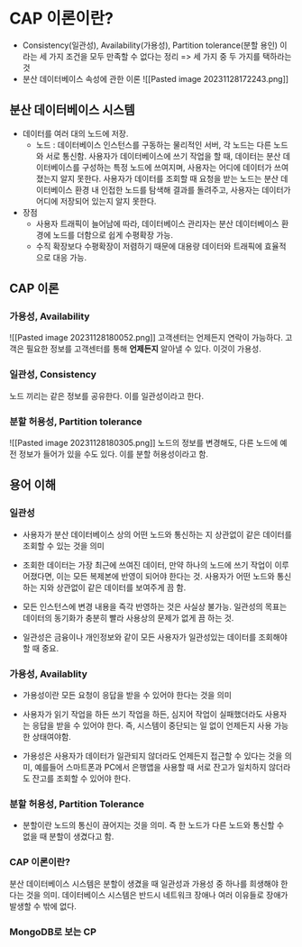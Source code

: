 # CAP 이론이란?
* Consistency(일관성), Availability(가용성), Partition tolerance(분할 용인) 이라는 세 가지 조건을 모두 만족할 수 없다는 정리 => 세 가지 중 두 가지를 택하라는 것
* 분산 데이터베이스 속성에 관한 이론
![[Pasted image 20231128172243.png]]

## 분산 데이터베이스 시스템
* 데이터를 여러 대의 노드에 저장.
	* 노드 : 데이터베이스 인스턴스를 구동하는 물리적인 서버, 각 노드는 다른 노드와 서로 통신함.
	사용자가 데이터베이스에 쓰기 작업을 할 때, 데이터는 분산 데이터베이스를 구성하는 특정 노드에 쓰여지며, 사용자는 어디에 데이터가 쓰여졌는지 알지 못한다.
	사용자가 데이터를 조회할 때 요청을 받는 노드는 분산 데이터베이스 환경 내 인접한 노드를 탐색해 결과를 돌려주고, 사용자는 데이터가 어디에 저장되어 있는지 알지 못한다.
* 장점
	* 사용자 트래픽이 늘어남에 따라, 데이터베이스 관리자는 분산 데이터베이스 환경에 노드를 더함으로 쉽게 수평확장 가능.
	* 수직 확장보다 수평확장이 저렴하기 때문에 대용량 데이터와 트래픽에 효율적으로 대응 가능.

## CAP 이론

### 가용성, Availability

![[Pasted image 20231128180052.png]]
고객센터는 언제든지 연락이 가능하다. 고객은 필요한 정보를 고객센터를 통해 **언제든지** 알아낼 수 있다. 이것이 가용성.

### 일관성, Consistency
노드 끼리는 같은 정보를 공유한다. 이를 일관성이라고 한다.

### 분할 허용성, Partition tolerance
![[Pasted image 20231128180305.png]]
노드의 정보를 변경해도, 다른 노드에 예전 정보가 들어가 있을 수도 있다. 이를 분할 허용성이라고 함.

## 용어 이해

### 일관성 
* 사용자가 분산 데이터베이스 상의 어떤 노드와 통신하는 지 상관없이 같은 데이터를 조회할 수 있는 것을 의미

* 조회한 데이터는 가장 최근에 쓰여진 데이터, 만약 하나의 노드에 쓰기 작업이 이루어졌다면, 이는 모든 복제본에 반영이 되어야 한다는 것. 사용자가 어떤 노드와 통신하는 지와 상관없이 같은 데이터를 보여주게 끔 함.

* 모든 인스턴스에 변경 내용을 즉각 반영하는 것은 사실상 불가능. 일관성의 목표는 데이터의 동기화가 충분히 빨라 사용상의 문제가 없게 끔 하는 것.

* 일관성은 금융이나 개인정보와 같이 모든 사용자가 일관성있는 데이터를 조회해야할 때 중요.

### 가용성, Availablity
* 가용성이란 모든 요청이 응답을 받을 수 있어야 한다는 것을 의미

* 사용자가 읽기 작업을 하든 쓰기 작업을 하든, 심지어 작업이 실패했더라도 사용자는 응답을 받을 수 있어야 한다. 즉, 시스템이 중단되는 일 없이 언제든지 사용 가능한 상태여야함.

* 가용성은 사용자가 데이터가 일관되지 않더라도 언제든지 접근할 수 있다는 것을 의미, 예를들어 스마트폰과 PC에서 은행앱을 사용할 때 서로 잔고가 일치하지 않더라도 잔고를 조회할 수 있어야 한다.

### 분할 허용성, Partition Tolerance
* 분할이란 노드의 통신이 끊어지는 것을 의미. 즉 한 노드가 다른 노드와 통신할 수 없을 때 분할이 생겼다고 함.


### CAP 이론이란?

분산 데이터베이스 시스템은 분할이 생겼을 때 일관성과 가용성 중 하나를 희생해야 한다는 것을 의미.
데이터베이스 시스템은 반드시 네트워크 장애나 여러 이유들로 장애가 발생할 수 밖에 없다. 

### MongoDB로 보는 CP



